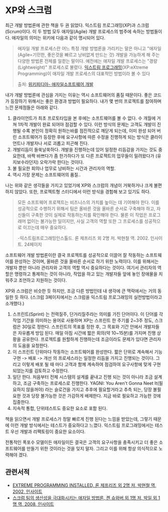 # XP와 스크럼



최근 개발 방법론에 관한 책을 두 권 읽었다. 익스트림 프로그래밍(XP)과 스크럼(Scrum)이다. 이 두 방법 모두 애자일(Agile) 개발 프로세스의 범주에 속하는 방법들이다. 애자일의 의미는 위키에 다음과 같이 명시되어 있다.



> 애자일 개발 프로세스란 어느 특정 개발 방법론을 가리키는 말은 아니고 "애자일(Agile=기민한, 좋은것을 빠르고 낭비없게 만드는 것) 개발을 가능하게 해 주는 다양한 방법론 전체를 일컫는 말이다. 예전에는 애자일 개발 프로세스는 "경량(Lightweight)" 프로세스로 불렸다. [익스트림 프로그래밍](https://www.wikiwand.com/ko/%EC%9D%B5%EC%8A%A4%ED%8A%B8%EB%A6%BC_%ED%94%84%EB%A1%9C%EA%B7%B8%EB%9E%98%EB%B0%8D)(XP:eXtreme Programming)이 애자일 개발 프로세스의 대표적인 방법이라 볼 수 있다
>
> 
>
> 출처: [위키피디아- 애자일소프트웨어 개발](https://www.wikiwand.com/ko/%EC%95%A0%EC%9E%90%EC%9D%BC_%EC%86%8C%ED%94%84%ED%8A%B8%EC%9B%A8%EC%96%B4_%EA%B0%9C%EB%B0%9C)



내가 개발 방법론에 관심을 가지는 이유는 역시 소프트웨어의 품질 때문이다. 좋은 코드가 등장하기 위해서는 좋은 환경과 방법이 필요하다. 내가 몇 번의 프로젝트를 참여하며 느낀 문제점들은 아래와 같다.



1. 클라이언트가 최초 프로토타입을 본 후에는 소프트웨어를 볼 수 없다. 수 개월에 거쳐 1차적 개발이 완료 되어야 점검할 수 있다. 이런 방식의 문제는 고객도 개발이 진행될 수록 본인이 정확히 원하는바를 점진적으로 깨닫게 되는데, 이미 완성 되어 버린 소프트웨어가 등장한 후에 요구사항에 따른 수정을 진행하게 되는 방식은 클라이언트나 개발자나 서로 괴롭고 피곤해 진다.
2. 개발리듬이 들쑥날쑥하다. 개발을 진행하는데 있어 일정한 리듬감을 가지는 것도 중요한데, 바짝 바쁘다가 좀 한가하다가 또 다른 프로젝트의 업무들이 밀려왔다가 (유지보수라던지) 오락가락 한다는 것이다.
3. 불 필요한 회의나 업무로 낭비하는 시간과 관리자의 역할.
4. 역시 가장 문제는 소프트웨어의 품질..



나는 위와 같은 생각들을 가지고 있었기에 XP와 스크럼의 개념이 거북하거나 크게 불편하지 않았다. 또한, 프로젝트형 스터디에서 이런 방식을 경험해 보고 있기도 하다.



> 모든 소프트웨어 프로젝트는 비즈니스의 가치를 높이는 데 기여해야 한다. 이를 성공적으로 수행하기 위해서 팀은 올바른 것을 올바른 순서로 구축해야 하고, 자신들이 구축한 것이 실제로 작동하는지를 확인해야 한다. 물론 이 작업은 프로그래머 없이는 불가능한 일이지만, 사실 고객의 역할 또한 그 프로세스를 성공적으로 이끄는데 매우 중요하다.
>
> -익스트림프로그래밍인스톨드. 론 제프리즈 외 2명 저. 박현철 역. 2002. 인사이트. 24페이지



소프트웨어 개발 방법론이란 결국 프로젝트를 성공적으로 이끌어 잘 작동하는 소프트웨어를 완성하는 것이며, 올바른 것을 올바른 순서로 하기 위한 노력이다. 이를 위해서는 개발자 뿐만 아니라 관리자와 고객의 역할 역시 중요하다는 것이다. 여기서 관리자의 역할은 명령하고 통제하는 것이 아니라, 작업을 하고 있는 개발자들 앞에 놓인 장애물을 치워주고 조언하고 지원하는 것이다. 



XP와 스크럼은 비슷한 듯 하지만, 조금 다른 방법인데 내 생각에 큰 맥락에서는 거의 동일한 듯 하다. (스크럼 3페이지에서는 스크럼을 익스트림 프로그래밍의 실천방법이라고 소개했다.)



1. 스프린트(Sprint) 는 전력질주, 단거리질주라는 의미를 가진 단어이다. 이 단어를 각 작업 기간을 의미하는 용어로 사용하며 XP는 스프린트 한 주기를 2~3주 정도, 스크럼은 30일로 정한다. 스프린트의 목표를 정한 후, 그 목표와 기간 안에서 개발자들은 자유롭게 방임 된다. 매일 아침 시간에 짧은 회의(약 10~15분)를 가지며 진행 상황을 공유한다. 프로젝트를 원할하게 진행하는데 조금이라도 문제가 있다면 관리자의 도움을 요청한다.
2. 이 스프린트 단위마다 작동하는 소프트웨어를 완성한다. 짧은 단위로 계속해서 기능구현 -> 배포 -> 개선 의 프로세스라는 일정한 리듬을 가지고 진행되는 것이다. 그리고 이렇게 배포 될 때 마다 고객과 함께 계속하여 점검하여 요구사항에 맞게 구현 되었는지를 검토하고 수정한다.
3. 일단 한다. 처음부터 전체 시스템의 설계를 끝내고 진행 되는 것이 아니라 조금 설계하고, 조금 구축하는 프로세스로 진행한다. YAGNI: You Aren't Gonna Neet It(필요하지 않을꺼야) 라는 슬로건을 가지고 추후에 필요할거라고 추측 되는, 당장 불필요한 것과 당장 불가능한 것은 가감하게 배제한다.  지금 바로 필요하고 가능한 것에 집중한다.
4. 지속적 통합, 단위테스트도 중요한 요소로 포함 된다.



책을 읽으면서 개발 프로세스가 정말 빠르게 진행 된다는 느낌을 받았는데, 그렇기 때문에 이런 개발 방식에서는 테스트가 중요하다고 느꼈다. 익스트림 프로그래밍에서는 테스트 우선 개발과 리팩토링이 중요한 요소이다.



전통적인 폭포수 모델이든 애자일이든 결국은 고객의 요구사항을 충족시키고 더 좋은 소프트웨어를 만들기 위한 것이라는 것을 잊지 말자. 그리고 이를 위해 항상 의식적으로 노력해야 겠다.



## 관련서적

- [EXTREME PROGRAMMING INSTALLED, 론 제프리즈 외 2명 저, 박현철 역, 2002, 인사이트](http://book.naver.com/bookdb/book_detail.nhn?bid=109960)
- [스크럼 팀의 생산성을 극대화시키는 애자일 방법론, 켄 슈와버 외 1명 저, 박일 외 1명 역, 2008, 인사이트](http://book.naver.com/bookdb/book_detail.nhn?bid=4899173)